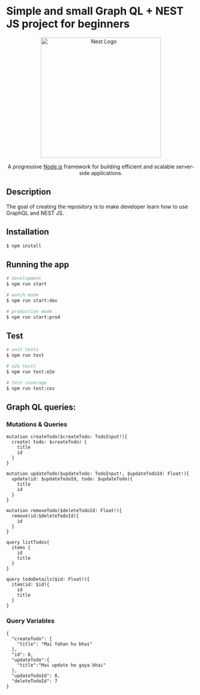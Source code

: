 # Simple and small Graph QL + NEST JS project for beginners

<p align="center">
  <a href="http://nestjs.com/" target="blank"><img src="https://nestjs.com/img/logo_text.svg" width="320" alt="Nest Logo" /></a>
</p>

[circleci-image]: https://img.shields.io/circleci/build/github/nestjs/nest/master?token=abc123def456
[circleci-url]: https://circleci.com/gh/nestjs/nest

  <p align="center">A progressive <a href="http://nodejs.org" target="_blank">Node.js</a> framework for building efficient and scalable server-side applications.</p>
 
  <!--[![Backers on Open Collective](https://opencollective.com/nest/backers/badge.svg)](https://opencollective.com/nest#backer)
  [![Sponsors on Open Collective](https://opencollective.com/nest/sponsors/badge.svg)](https://opencollective.com/nest#sponsor)-->

## Description

The goal of creating the repository is to make developer learn how to use GraphQL and NEST JS.

## Installation

```bash
$ npm install
```

## Running the app

```bash
# development
$ npm run start

# watch mode
$ npm run start:dev

# production mode
$ npm run start:prod
```

## Test

```bash
# unit tests
$ npm run test

# e2e tests
$ npm run test:e2e

# test coverage
$ npm run test:cov
```

## Graph QL queries:

### Mutations & Queries

```
mutation createTodo($createTodo: TodoInput!){
  create( todo: $createTodo) {
    title
    id
  }
}

mutation updateTodo($updateTodo: TodoInput!, $updateTodoId: Float!){
  update(id: $updateTodoId, todo: $updateTodo){
    title
    id
  }
}

mutation removeTodo($deleteTodoId: Float!){
  remove(id:$deleteTodoId){
    id
  }
}

query listTodos{
  items {
    id
    title
  }
}

query todoDetails($id: Float!){
  item(id: $id){
    id
    title
  }
}
```

### Query Variables

```
{
  "createTodo": {
    "title": "Mai Yahan hu bhai"
  },
  "id": 8,
  "updateTodo":{
    "title":"Mai update ho gaya bhai"
  },
  "updateTodoId": 8,
  "deleteTodoId": 7
}
```
